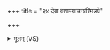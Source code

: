+++
title = "२४ देवा वशामयाचन्यस्मिन्नग्रे"

+++
<details><summary>मूलम् (VS)</summary>

दे॒वा व॒शाम॑याच॒न्यस्मि॒न्नग्रे॒ अजा॑यत।  
तामे॒तां वि॑द्या॒न्नार॑दः स॒ह दे॒वैरुदा॑जत ॥
</details>